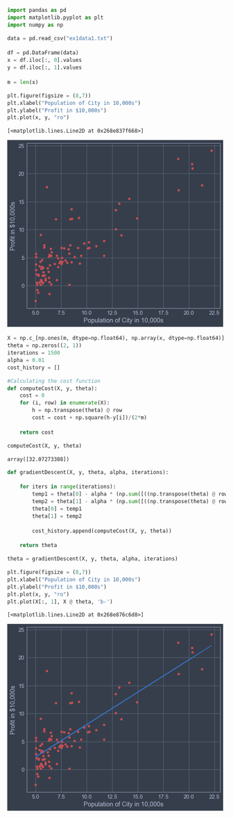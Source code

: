 

```python
import pandas as pd
import matplotlib.pyplot as plt
import numpy as np
```


```python
data = pd.read_csv("ex1data1.txt")

df = pd.DataFrame(data)
x = df.iloc[:, 0].values
y = df.iloc[:, 1].values

m = len(x)
```


```python
plt.figure(figsize = (8,7))
plt.xlabel("Population of City in 10,000s")
plt.ylabel("Profit in $10,000s")
plt.plot(x, y, "ro")
```




    [<matplotlib.lines.Line2D at 0x268e837f668>]




![png](output_2_1.png)



```python
X = np.c_[np.ones(m, dtype=np.float64), np.array(x, dtype=np.float64)]
theta = np.zeros((2, 1))
iterations = 1500
alpha = 0.01
cost_history = []
```


```python
#Calculating the cost function 
def computeCost(X, y, theta):
    cost = 0
    for (i, row) in enumerate(X):
        h = np.transpose(theta) @ row
        cost = cost + np.square(h-y[i])/(2*m)
        
    return cost
```


```python
computeCost(X, y, theta)
```




    array([32.07273388])




```python
def gradientDescent(X, y, theta, alpha, iterations):
    
    for iters in range(iterations):
        temp1 = theta[0] - alpha * (np.sum([((np.transpose(theta) @ row) - y[i]) for (i, row) in enumerate(X)]) / m)
        temp2 = theta[1] - alpha * (np.sum([((np.transpose(theta) @ row) - y[i]) * row for (i, row) in enumerate(X)]) / m)
        theta[0] = temp1
        theta[1] = temp2
        
        cost_history.append(computeCost(X, y, theta))
    
    return theta
```


```python
theta = gradientDescent(X, y, theta, alpha, iterations)
```


```python
plt.figure(figsize = (8,7))
plt.xlabel("Population of City in 10,000s")
plt.ylabel("Profit in $10,000s")
plt.plot(x, y, "ro")
plt.plot(X[:, 1], X @ theta, 'b-')
```




    [<matplotlib.lines.Line2D at 0x268e876c6d8>]




![png](output_8_1.png)



```python

```
